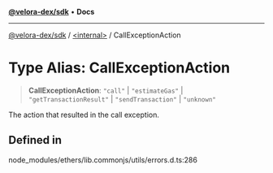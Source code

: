 [**@velora-dex/sdk**](../../README.md) • **Docs**

***

[@velora-dex/sdk](../../globals.md) / [\<internal\>](../README.md) / CallExceptionAction

# Type Alias: CallExceptionAction

> **CallExceptionAction**: `"call"` \| `"estimateGas"` \| `"getTransactionResult"` \| `"sendTransaction"` \| `"unknown"`

The action that resulted in the call exception.

## Defined in

node\_modules/ethers/lib.commonjs/utils/errors.d.ts:286
